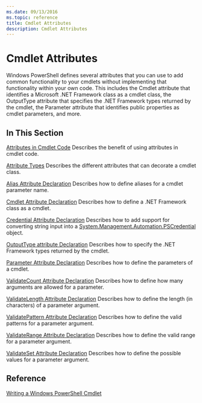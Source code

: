 ```yaml
---
ms.date: 09/13/2016
ms.topic: reference
title: Cmdlet Attributes
description: Cmdlet Attributes
---
```

# Cmdlet Attributes

Windows PowerShell defines several attributes that you can use to add common functionality to your cmdlets without implementing that functionality within your own code. This includes the Cmdlet attribute that identifies a Microsoft .NET Framework class as a cmdlet class, the OutputType attribute that specifies the .NET Framework types returned by the cmdlet, the Parameter attribute that identifies public properties as cmdlet parameters, and more.

## In This Section

[Attributes in Cmdlet Code](./attributes-in-cmdlet-code.md)
Describes the benefit of using attributes in cmdlet code.

[Attribute Types](./attribute-types.md)
Describes the different attributes that can decorate a cmdlet class.

[Alias Attribute Declaration](./alias-attribute-declaration.md)
Describes how to define aliases for a cmdlet parameter name.

[Cmdlet Attribute Declaration](./cmdlet-attribute-declaration.md)
Describes how to define a .NET Framework class as a cmdlet.

[Credential Attribute Declaration](./credential-attribute-declaration.md)
Describes how to add support for converting string input into a [System.Management.Automation.PSCredential](/dotnet/api/System.Management.Automation.PSCredential) object.

[OutputType attribute Declaration](./outputtype-attribute-declaration.md)
Describes how to specify the .NET Framework types returned by the cmdlet.

[Parameter Attribute Declaration](./parameter-attribute-declaration.md)
Describes how to define the parameters of a cmdlet.

[ValidateCount Attribute Declaration](./validatecount-attribute-declaration.md)
Describes how to define how many arguments are allowed for a parameter.

[ValidateLength Attribute Declaration](./validatelength-attribute-declaration.md)
Describes how to define the length (in characters) of a parameter argument.

[ValidatePattern Attribute Declaration](./validatepattern-attribute-declaration.md)
Describes how to define the valid patterns for a parameter argument.

[ValidateRange Attribute Declaration](./validaterange-attribute-declaration.md)
Describes how to define the valid range for a parameter argument.

[ValidateSet Attribute Declaration](./validateset-attribute-declaration.md)
Describes how to define the possible values for a parameter argument.

## Reference

[Writing a Windows PowerShell Cmdlet](./writing-a-windows-powershell-cmdlet.md)
